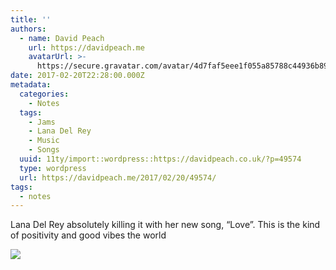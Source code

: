 ```yaml
---
title: ''
authors:
  - name: David Peach
    url: https://davidpeach.me
    avatarUrl: >-
      https://secure.gravatar.com/avatar/4d7faf5eee1f055a85788c44936b8995eaab6dfb004e7854ec747ccb272e91ee?s=96&d=mm&r=g
date: 2017-02-20T22:28:00.000Z
metadata:
  categories:
    - Notes
  tags:
    - Jams
    - Lana Del Rey
    - Music
    - Songs
  uuid: 11ty/import::wordpress::https://davidpeach.co.uk/?p=49574
  type: wordpress
  url: https://davidpeach.me/2017/02/20/49574/
tags:
  - notes
---
```

Lana Del Rey absolutely killing it with her new song, “Love”. This is the kind of positivity and good vibes the world

[![](/assets/lana-del-rey-love-300x225-LQlC5SuMO2dU.jpg)](/assets/lana-del-rey-love-300x225-LQlC5SuMO2dU.jpg)